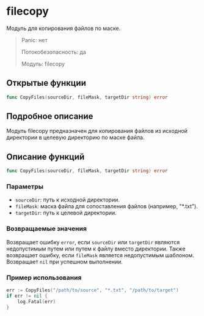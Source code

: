 # filecopy
Модуль для копирования файлов по маске.

>Panic: нет
>
>Потокобезопасность: да
>
>Модуль: filecopy

## Открытые функции
```go
func CopyFiles(sourceDir, fileMask, targetDir string) error
```
## Подробное описание
Модуль filecopy предназначен для копирования файлов из исходной директории в целевую директорию по маске файла.
## Описание функций
```go
func CopyFiles(sourceDir, fileMask, targetDir string) error
```
### Параметры
- `sourceDir`: путь к исходной директории.
- `fileMask`: маска файла для сопоставления файлов (например, "*.txt").
- `targetDir`: путь к целевой директории.

### Возвращаемые значения
Возвращает ошибку `error`, если `sourceDir` или `targetDir` являются недопустимым путем или путем к файлу вместо директории. Также возвращает ошибку, если `fileMask` является недопустимым шаблоном. Возвращает `nil` при успешном выполнении.

### Пример использования
```go
err := CopyFiles("/path/to/source", "*.txt", "/path/to/target") 
if err != nil { 
	log.Fatal(err) 
}
```